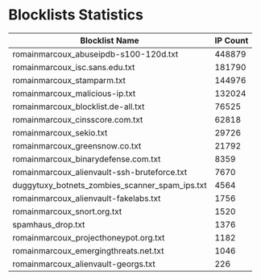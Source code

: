 # Blocklists Statistics
| Blocklist Name | IP Count |
|----|----|
| romainmarcoux_abuseipdb-s100-120d.txt | 448879 |
| romainmarcoux_isc.sans.edu.txt | 181790 |
| romainmarcoux_stamparm.txt | 144976 |
| romainmarcoux_malicious-ip.txt | 132024 |
| romainmarcoux_blocklist.de-all.txt | 76525 |
| romainmarcoux_cinsscore.com.txt | 62818 |
| romainmarcoux_sekio.txt | 29726 |
| romainmarcoux_greensnow.co.txt | 21792 |
| romainmarcoux_binarydefense.com.txt | 8359 |
| romainmarcoux_alienvault-ssh-bruteforce.txt | 7670 |
| duggytuxy_botnets_zombies_scanner_spam_ips.txt | 4564 |
| romainmarcoux_alienvault-fakelabs.txt | 1756 |
| romainmarcoux_snort.org.txt | 1520 |
| spamhaus_drop.txt | 1376 |
| romainmarcoux_projecthoneypot.org.txt | 1182 |
| romainmarcoux_emergingthreats.net.txt | 1046 |
| romainmarcoux_alienvault-georgs.txt | 226 |
